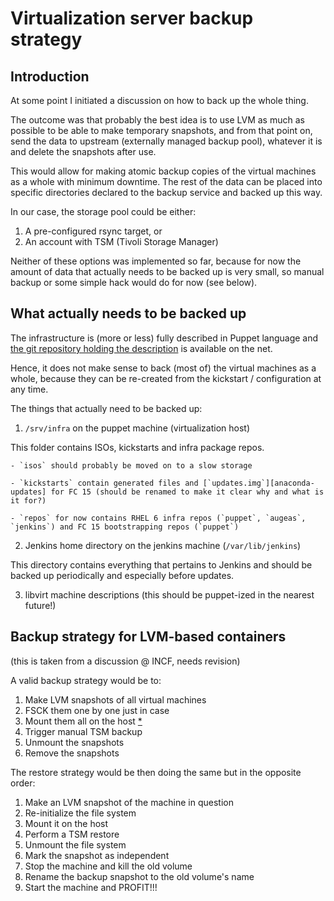 Virtualization server backup strategy
=====================================

Introduction
------------

At some point I initiated a discussion on how to back up the whole thing.

The outcome was that probably the best idea is to use LVM as much as possible to be able to make temporary snapshots, and from that point on, send the data to upstream (externally managed backup pool), whatever it is and delete the snapshots after use.

This would allow for making atomic backup copies of the virtual machines as a whole with minimum downtime. The rest of the data can be placed into specific directories declared to the backup service and backed up this way.

In our case, the storage pool could be either:

1. A pre-configured rsync target, or
2. An account with TSM (Tivoli Storage Manager)

Neither of these options was implemented so far, because for now the amount of data that actually needs to be backed up is very small, so manual backup or some simple hack would do for now (see below).

What actually needs to be backed up
-----------------------------------

The infrastructure is (more or less) fully described in Puppet language and [the git repository holding the description][anubis-puppet] is available on the net.

Hence, it does not make sense to back (most of) the virtual machines as a whole, because they can be re-created from the kickstart / configuration at any time.

  [anubis-puppet]: http://git.zaytsev.net/?p=anubis-puppet.git;a=summary

The things that actually need to be backed up:

1. `/srv/infra` on the puppet machine (virtualization host)
 
 This folder contains ISOs, kickstarts and infra package repos.
  
    - `isos` should probably be moved on to a slow storage
  
    - `kickstarts` contain generated files and [`updates.img`][anaconda-updates] for FC 15 (should be renamed to make it clear why and what is it for?)
  
    - `repos` for now contains RHEL 6 infra repos (`puppet`, `augeas`, `jenkins`) and FC 15 bootstrapping repos (`puppet`)
 
2. Jenkins home directory on the jenkins machine (`/var/lib/jenkins`)
 
 This directory contains everything that pertains to Jenkins and should be backed up periodically and especially before updates.
 
3. libvirt machine descriptions (this should be puppet-ized in the nearest future!)
 
  [anaconda-updates]: http://fedoraproject.org/wiki/Anaconda/Updates

Backup strategy for LVM-based containers
----------------------------------------

(this is taken from a discussion @ INCF, needs revision)

A valid backup strategy would be to:

1. Make LVM snapshots of all virtual machines
2. FSCK them one by one just in case
3. Mount them all on the host [*][libguestfs]
4. Trigger manual TSM backup
5. Unmount the snapshots
6. Remove the snapshots

  [libguestfs]: # (The best idea would probably be to use libguestfs to avoid relying on hackery like offset mounts and trying to mount LVM volumes inside the machine which might also happen...)

The restore strategy would be then doing the same but in the opposite order:

1. Make an LVM snapshot of the machine in question
2. Re-initialize the file system
3. Mount it on the host
4. Perform a TSM restore
5. Unmount the file system
6. Mark the snapshot as independent
7. Stop the machine and kill the old volume
8. Rename the backup snapshot to the old volume's name
9. Start the machine and PROFIT!!!

